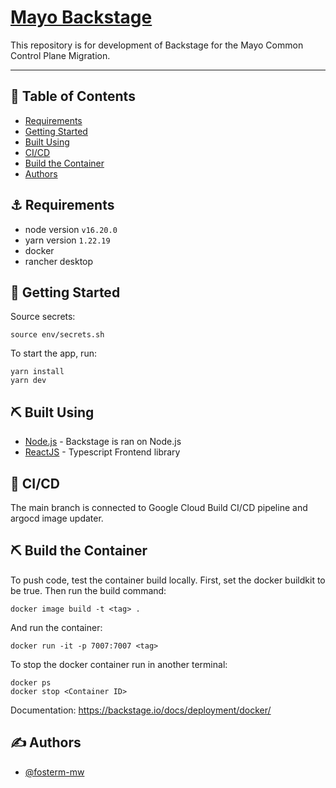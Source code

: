 # [Mayo Backstage](https://backstage.io)

This repository is for development of Backstage for the Mayo Common Control Plane Migration.

---

## 📝 Table of Contents

- [Requirements](#requirements)
- [Getting Started](#getting_started)
- [Built Using](#built_using)
- [CI/CD](#cicd)
- [Build the Container](#build_the_container)
- [Authors](#authors)

## ⚓ Requirements <a name = "requirements"></a>

- node version `v16.20.0`
- yarn version `1.22.19`
- docker
- rancher desktop

## 🏁 Getting Started <a name = "getting_started"></a>

Source secrets:
```
source env/secrets.sh
```

To start the app, run:

```
yarn install
yarn dev
```
## ⛏️ Built Using <a name = "built_using"></a>

- [Node.js](https://nodejs.org/en/docs/) - Backstage is ran on Node.js
- [ReactJS](https://reactjs.org/) - Typescript Frontend library

## 🚀 CI/CD <a name = "cicd"></a>
The main branch is connected to Google Cloud Build CI/CD pipeline and argocd image updater.

## ⛏️ Build the Container <a name = "build_the_container"></a>
To push code, test the container build locally. First, set the docker buildkit to be true. 
Then run the build command:
```
docker image build -t <tag> .
```
And run the container:
```
docker run -it -p 7007:7007 <tag>
```
To stop the docker container run in another terminal:
```
docker ps
docker stop <Container ID>
```
Documentation: https://backstage.io/docs/deployment/docker/

## ✍️ Authors <a name = "authors"></a>

- [@fosterm-mw](https://github.com/fosterm-mw) 
